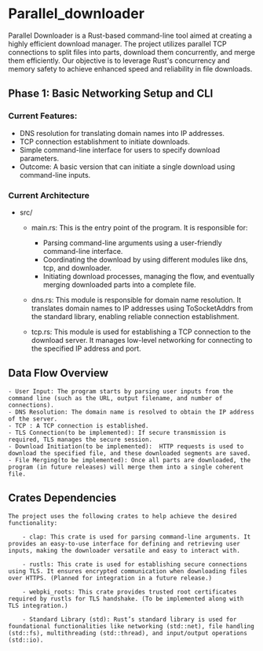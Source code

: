 # Parallel_downloader

Parallel Downloader is a Rust-based command-line tool aimed at creating a highly efficient download manager. The project utilizes parallel TCP connections to split files into parts, download them concurrently, and merge them efficiently. Our objective is to leverage Rust's concurrency and memory safety to achieve enhanced speed and reliability in file downloads.

## Phase 1: Basic Networking Setup and CLI

### Current Features:
- DNS resolution for translating domain names into IP addresses.
- TCP connection establishment to initiate downloads.
- Simple command-line interface for users to specify download parameters.
- Outcome: A basic version that can initiate a single download using command-line inputs.

### Current Architecture

 - src/
    - main.rs: This is the entry point of the program. It is responsible for:
        - Parsing command-line arguments using a user-friendly command-line interface.
        - Coordinating the download by using different modules like dns, tcp, and downloader.
        - Initiating download processes, managing the flow, and eventually merging downloaded parts into a complete file.
    - dns.rs: This module is responsible for domain name resolution. It translates domain names to IP addresses using ToSocketAddrs from the standard library, enabling reliable connection establishment.

    - tcp.rs: This module is used for establishing a TCP connection to the download server. It manages low-level networking for connecting to the specified IP address and port.


## Data Flow Overview
    - User Input: The program starts by parsing user inputs from the command line (such as the URL, output filename, and number of connections).
    - DNS Resolution: The domain name is resolved to obtain the IP address of the server.
    - TCP : A TCP connection is established. 
    - TLS Connection(to be implemented): If secure transmission is required, TLS manages the secure session.
    - Download Initiation(to be implemented):  HTTP requests is used to download the specified file, and these downloaded segments are saved.
    - File Merging(to be implemented): Once all parts are downloaded, the program (in future releases) will merge them into a single coherent file.

## Crates Dependencies
    The project uses the following crates to help achieve the desired functionality:

        - clap: This crate is used for parsing command-line arguments. It provides an easy-to-use interface for defining and retrieving user inputs, making the downloader versatile and easy to interact with.

        - rustls: This crate is used for establishing secure connections using TLS. It ensures encrypted communication when downloading files over HTTPS. (Planned for integration in a future release.)

        - webpki_roots: This crate provides trusted root certificates required by rustls for TLS handshake. (To be implemented along with TLS integration.)

        - Standard Library (std): Rust’s standard library is used for foundational functionalities like networking (std::net), file handling (std::fs), multithreading (std::thread), and input/output operations (std::io).